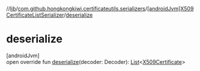 //[lib](../../../index.md)/[com.github.hongkongkiwi.certificateutils.serializers](../index.md)/[[androidJvm]X509CertificateListSerializer](index.md)/[deserialize](deserialize.md)

# deserialize

[androidJvm]\
open override fun [deserialize](deserialize.md)(decoder: Decoder): [List](https://kotlinlang.org/api/latest/jvm/stdlib/kotlin.collections/-list/index.html)&lt;[X509Certificate](https://developer.android.com/reference/kotlin/java/security/cert/X509Certificate.html)&gt;
